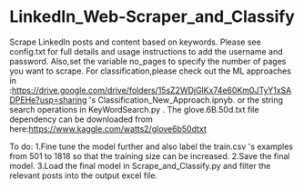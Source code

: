 # LinkedIn_Web-Scraper_and_Classify
Scrape LinkedIn posts and content based on keywords.
Please see config.txt for full details and usage instructions to add the username and password.
Also,set the variable no_pages to specify the number of pages you want to scrape.
For classification,please check out the ML approaches in :https://drive.google.com/drive/folders/15sZ2WDjGlKx74e60Km0JTyY1xSADPEHe?usp=sharing 's
Classification_New_Approach.ipnyb.
or the string search operations in KeyWordSearch.py .
The glove.6B.50d.txt file dependency can be downloaded from here:https://www.kaggle.com/watts2/glove6b50dtxt

To do:
1.Fine tune the model further and also label the train.csv 's examples from 501 to 1818 so that the training size can be increased.
2.Save the final model.
3.Load the final model in Scrape_and_Classify.py and filter the relevant posts into the output excel file.

